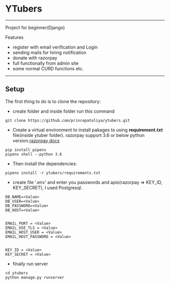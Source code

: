 # YTubers
---

Project for beginner(Django)

Features
- register with email verification and Login
- sending mails for hiring notification
- donate with razorpay
- full functionally from admin site
- some normal CURD functions etc.
---

## Setup

The first thing to do is to clone the repository:
- create folder and inside folder run this command
```
git clone https://github.com/princepatoliya/ytubers.git
```

- Create a virtual environment to install pakages to using **requirement.txt** file(inside ytuber folder). razorpay support 3.6 or below python version.[razorpay docs](https://razorpay.com/docs/payment-gateway/server-integration/python/)
```
pip install pipenv
pipenv shell --python 3.6
```
- Then install the dependencies:
```
pipenv install -r ytubers/requirements.txt
```
- create file '.env' and enter you passwords and apis(razorpay => KEY_ID, KEY_SECRET),
I used Postgresql.
```
DB_NAME=<Value>
DB_USER=<Value>
DB_PASSWORD=<Value>
DB_HOST=<Value>


EMAIL_PORT = <Value>
EMAIL_USE_TLS = <Value>
EMAIL_HOST_USER = <Value>
EMAIL_HOST_PASSWORD = <Value>


KEY_ID = <Value>
KEY_SECRET = <Value>
```
- finally run server
```
cd ytubers
python manage.py runserver
```



